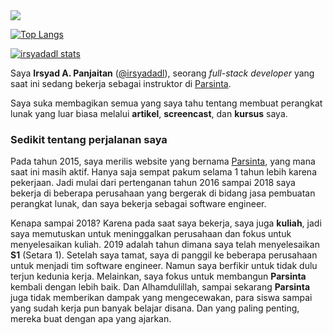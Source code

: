 <img align="center" src="https://github-readme-stats.vercel.app/api?username=irsyadadl&show_icons=true&theme=react&count_private=true" />

[![Top Langs](https://github-readme-stats.vercel.app/api/top-langs/?username=irsyadadl&layout=compact&theme=react)](https://github.com/irsyadadl/github-readme-stats)

[![irsyadadl stats](https://github-readme-stats.vercel.app/api/irsyadadadl?username=irsyadadadl)](https://github.com/irsyadadadl/github-readme-stats)

Saya **Irsyad A. Panjaitan** ([@irsyadadl](https://twitter.com/irsyadadl)), seorang *full-stack developer* yang saat ini sedang bekerja sebagai instruktor di [Parsinta](http://parsinta.com/).

Saya suka membagikan semua yang saya tahu tentang membuat perangkat lunak yang luar biasa melalui **artikel**, **screencast**, dan **kursus** saya.

### Sedikit tentang perjalanan saya

Pada tahun 2015, saya merilis website yang bernama [Parsinta](http://parsinta.com/), yang mana saat ini masih aktif. Hanya saja sempat pakum selama 1 tahun lebih karena pekerjaan. Jadi mulai dari pertenganan tahun 2016 sampai 2018 saya bekerja di beberapa perusahaan yang bergerak di bidang jasa pembuatan perangkat lunak, dan saya bekerja sebagai software engineer.

Kenapa sampai 2018? Karena pada saat saya bekerja, saya juga **kuliah**, jadi saya memutuskan untuk meninggalkan perusahaan dan fokus untuk menyelesaikan kuliah. 2019 adalah tahun dimana saya telah menyelesaikan **S1** (Setara 1). Setelah saya tamat, saya di panggil ke beberapa perusahaan untuk menjadi tim software engineer. Namun saya berfikir untuk tidak dulu terjun kedunia kerja. Melainkan, saya fokus untuk membangun **Parsinta** kembali dengan lebih baik. Dan Alhamdulillah, sampai sekarang **Parsinta** juga tidak memberikan dampak yang mengecewakan, para siswa sampai yang sudah kerja pun banyak belajar disana. Dan yang paling penting, mereka buat dengan apa yang ajarkan.

